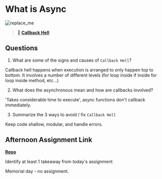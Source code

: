 # What is Async

![replace_me](https://codeworks.blob.core.windows.net/public/assets/img/illustrations/placeholder.svg)

> **📖 [Callback Hell](https://codeworksacademy.com/fs-student-guide/resources/wk4/01-Callbacks)**

## Questions

1. What are some of the signs and causes of `Callback Hell`?

Callback hell happens when execution is arranged to only happen top to bottom. It involves a number of different levels (for loop inside if inside for loop inside method, etc...)

2. What does the asynchronous mean and how are callbacks involved?

'Takes considerable time to execute', async functions don't callback immediately.

3. Summarize the 3 ways to avoid / fix `Callback Hell`

Keep code shallow, modular, and handle errors.

## Afternoon Assignment Link

**[Repo](https://github.com/Annikyet/<ASSIGNMENT_REPO>)**

Identify at least 1 takeaway from today's assignment

Memorial day - no assignment.